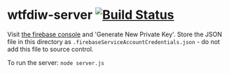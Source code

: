 # wtfdiw-server [![Build Status](https://travis-ci.org/puterstructions/wtfdiw-server.svg)](https://travis-ci.org/puterstructions/wtfdiw-server)

Visit [the firebase console](https://console.firebase.google.com/project/puterstructions-wtfdiw/settings/serviceaccounts/adminsdk)
and 'Generate New Private Key'. Store the JSON file in this directory as
`.firebaseServiceAccountCredentials.json` - do not add this file to source
control.

To run the server: `node server.js`

